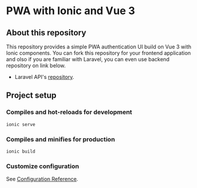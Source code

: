 # PWA with Ionic and Vue 3

## About this repository
This repository provides a simple PWA authentication UI build on Vue 3 with Ionic components. You can fork this repository for your frontend application and olso if you are familiar with Laravel, you can even use backend repository on link below.

- Laravel API's [repository](https://github.com/lindritkrasniqi/sanctum-auth-template).

## Project setup

### Compiles and hot-reloads for development
```
ionic serve
```

### Compiles and minifies for production
```
ionic build
```

### Customize configuration
See [Configuration Reference](https://ionicframework.com/docs/cli/configuration).
